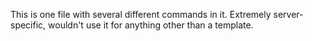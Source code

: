 This is one file with several different commands in it. Extremely server-specific, wouldn't use it for anything other than a template.
